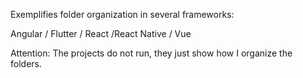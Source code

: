 Exemplifies folder organization in several frameworks:

Angular / Flutter / React /React Native / Vue

Attention: The projects do not run, they just show how I organize the folders.
